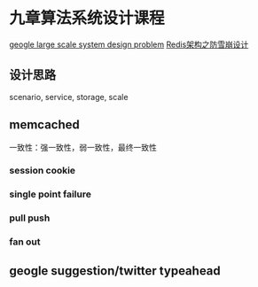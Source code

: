 # 九章算法系统设计课程

[geogle large scale system design problem](https://www.jiuzhang.com/qa/627/)
[Redis架构之防雪崩设计](https://www.jiuzhang.com/article/pbt7Df/)

## 设计思路

scenario, service, storage, scale

## memcached

一致性：强一致性，弱一致性，最终一致性

### session cookie

### single point failure

### pull push

### fan out

## geogle suggestion/twitter typeahead